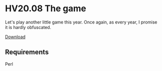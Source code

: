 # HV20.08 The game

Let's play another little game this year. Once again, as every year, I promise it is hardly obfuscated.

[Download](./1456c098-0318-4370-ae1f-c4f6e51e2d50.txt)

## Requirements

Perl
